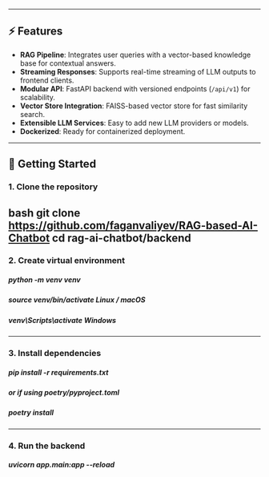 

---


## ⚡ Features


- **RAG Pipeline**: Integrates user queries with a vector-based knowledge base for contextual answers.
- **Streaming Responses**: Supports real-time streaming of LLM outputs to frontend clients.
- **Modular API**: FastAPI backend with versioned endpoints (`/api/v1`) for scalability.
- **Vector Store Integration**: FAISS-based vector store for fast similarity search.
- **Extensible LLM Services**: Easy to add new LLM providers or models.
- **Dockerized**: Ready for containerized deployment.


---


## 🚀 Getting Started


### 1. Clone the repository
   bash
git clone https://github.com/faganvaliyev/RAG-based-AI-Chatbot
cd rag-ai-chatbot/backend
---
### 2. Create virtual environment
##### python -m venv venv
##### source venv/bin/activate       Linux / macOS
##### venv\Scripts\activate          Windows
---
### 3. Install dependencies
##### pip install -r requirements.txt
##### or if using poetry/pyproject.toml
##### poetry install
---
### 4. Run the backend
##### uvicorn app.main:app --reload








